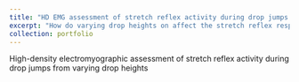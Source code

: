 ```yaml
---
title: "HD EMG assessment of stretch reflex activity during drop jumps from varying drop heights"
excerpt: "How do varying drop heights on affect the stretch reflex response and drop jump performance?<br/><img src='/images/dj_hd_emg_cover.png'>"
collection: portfolio
---
```


High-density electromyographic assessment of stretch reflex activity during drop jumps from varying drop heights

